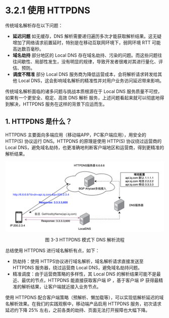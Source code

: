 # 3.2.1 使用 HTTPDNS

传统域名解析存在以下问题：

- **延迟问题** 如无缓存，DNS 解析需要递归遍历多次才能获取解析结果。这无疑增加了网络请求前置延时，特别是在移动互联网环境下，弱网环境 RTT 可能高达数百毫秒。
- **域名劫持** 部分地区的 Local DNS 存在域名劫持、污染的问题。而这些问题往往间歇性、局部性发生，没有明显的规律，导致开发者很难对其进行量化、评估、预防。
- **调度不精准** 部分 Local DNS 服务商为降低运营成本，会将解析请求转发给其他 Local DNS，这会影响域名解析的精准性并对用户业务访问延迟带来影响。

传统域名解析面临的诸多问题与挑战本质根源在于 Local DNS 服务质量不可控，如果有一个更安全、稳定、高效 DNS 解析 服务，上述问题看起来就可以彻底地得到解决，HTTPDNS 服务在这样的背景下应运而生。

## 1. HTTPDNS 是什么？

HTTPDNS 主要面向多端应用（移动端APP，PC客户端应用），用安全的 HTTP(S) 协议运行 DNS。HTTPDNS 的原理是使用 HTTP(S) 协议绕过运营商的 Local DNS，避免域名劫持，也更准确地判断客户端地区和运营商，得到更精准的解析结果。

<div  align="center">
	<img src="../assets/httpdns.png" width = "520"  align=center />
	<p>图 3-3 HTTPDNS 模式下 DNS 解析流程</p>
</div>

总结使用 HTTPDNS 进行域名解析有点，如下：

- 防劫持：使用 HTTPS协议进行域名解析，域名解析请求直接发送至 HTTPDNS 服务器，绕过运营商 Local DNS，避免域名劫持问题。
- 精准调度：由于运营商策略的多样性，其 Local DNS 的解析结果可能不是最近、最优的节点，HTTPDNS 能直接获取客户端 IP ，基于客户端 IP 获得最精准的解析结果，让客户端就近接入业务节点。


使用 HTTPDNS 配合客户端策略（预解析、懒加载等），可以实现低解析延迟的域名解析效果。在我们的实践观察中，移动端产品启用 HTTPDNS 服务，初次请求延迟约下降 25% 左右，之前各类的劫持、页面无法打开报障也大幅下降。